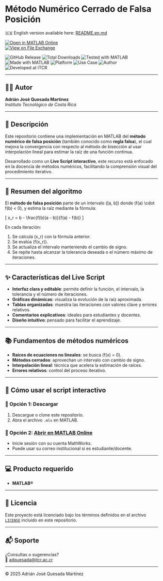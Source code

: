 # Método Numérico Cerrado de Falsa Posición

🇬🇧 English version available here: [README.en.md](README.en.md)

[![Open in MATLAB Online](https://www.mathworks.com/images/responsive/global/open-in-matlab-online.svg)](https://matlab.mathworks.com/open/github/v1?repo=adriancrc/Metodo-Numerico-de-Falsa-Posicion)  
[![View on File Exchange](https://www.mathworks.com/matlabcentral/images/matlab-file-exchange.svg)](https://la.mathworks.com/matlabcentral/fileexchange/)

![GitHub Release](https://img.shields.io/github/v/release/adriancrc/Metodo-Numerico-de-Falsa-Posicion)
![Total Downloads](https://img.shields.io/github/downloads/adriancrc/Metodo-Numerico-de-Falsa-Posicion/total)
![Tested with MATLAB](https://img.shields.io/endpoint?url=https://raw.githubusercontent.com/adriancrc/Metodo-Numerico-de-Falsa-Posicion/main/report/badge/tested_with.json)
![Made with MATLAB](https://img.shields.io/badge/Made%20with-MATLAB-blue)
![Platform](https://img.shields.io/badge/Platform-Windows%20%7C%20macOS%20%7C%20Linux-lightgrey)
![Use Case](https://img.shields.io/badge/Use-Educational-success)
![Author](https://img.shields.io/badge/Author-Adrián%20Quesada%20Martínez-blueviolet)
![Developed at ITCR](https://img.shields.io/badge/Developed%20at-ITCR-blue)

---

## 👨‍💻 Autor
**Adrián José Quesada Martínez**  
*Instituto Tecnológico de Costa Rica*

---

## 📘 Descripción

Este repositorio contiene una implementación en MATLAB del **método numérico de falsa posición** (también conocido como **regla falsa**), el cual mejora la convergencia con respecto al método de bisección al usar interpolación lineal para estimar la raíz de una función continua.

Desarrollado como un **Live Script interactivo**, este recurso está enfocado en la docencia de métodos numéricos, facilitando la comprensión visual del procedimiento iterativo.

---

## 🧠 Resumen del algoritmo

El **método de falsa posición** parte de un intervalo \([a, b]\) donde \(f(a) \cdot f(b) < 0\), y estima la raíz mediante la fórmula:

\[
x_r = b - \frac{f(b)(a - b)}{f(a) - f(b)}
\]

En cada iteración:

1. Se calcula \(x_r\) con la fórmula anterior.
2. Se evalúa \(f(x_r)\).
3. Se actualiza el intervalo manteniendo el cambio de signo.
4. Se repite hasta alcanzar la tolerancia deseada o el número máximo de iteraciones.

---

## ✨ Características del Live Script

- **Interfaz clara y editable**: permite definir la función, el intervalo, la tolerancia y el número de iteraciones.
- **Gráficas dinámicas**: visualiza la evolución de la raíz aproximada.
- **Tablas organizadas**: muestra las iteraciones con valores clave y errores relativos.
- **Comentarios explicativos**: ideales para estudiantes y docentes.
- **Diseño intuitivo**: pensado para facilitar el aprendizaje.

---

## 📚 Fundamentos de métodos numéricos

- **Raíces de ecuaciones no lineales**: se busca \(f(x) = 0\).
- **Métodos cerrados**: aprovechan un intervalo con cambio de signo.
- **Interpolación lineal**: técnica que acelera la estimación de raíces.
- **Errores relativos**: control del proceso iterativo.

---

## 🚀 Cómo usar el script interactivo

### 🔹 Opción 1: Descargar

1. Descargue o clone este repositorio.
2. Abra el archivo `.mlx` en MATLAB.

### 🔹 Opción 2: [Abrir en MATLAB Online](https://matlab.mathworks.com/open/github/v1?repo=adriancrc/Metodo-Numerico-de-Falsa-Posicion)

- Inicie sesión con su cuenta MathWorks.
- Puede usar su correo institucional si es estudiante/docente.

---

## 💻 Producto requerido

- **MATLAB®**

---

## 📄 Licencia

Este proyecto está licenciado bajo los términos definidos en el archivo [`LICENSE`](LICENSE) incluido en este repositorio.

---

## 📬 Soporte

¿Consultas o sugerencias?  
📧 [adquesada@itcr.ac.cr](mailto:adquesada@itcr.ac.cr)

---

© 2025 Adrián José Quesada Martínez
